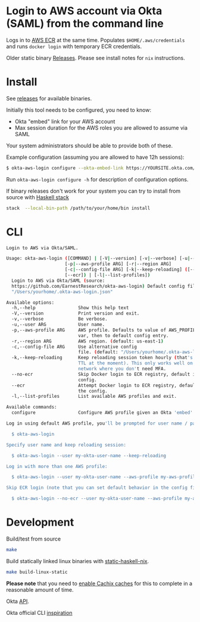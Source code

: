 # Login to AWS account via Okta (SAML) from the command line

Logs in to [AWS ECR](https://aws.amazon.com/ecr/) at the same time. Populates `$HOME/.aws/credentials` and runs `docker login` with temporary ECR credentials.

Older static binary [Releases](https://github.com/EarnestResearch/okta-aws-login/releases). Please see install notes for `nix` instructions.

# Install

See [releases](https://github.com/andreyk0/okta-aws-login/releases) for available binaries.

Initially this tool needs to be configured, you need to know:
   - Okta "embed" link for your AWS account
   - Max session duration for the AWS roles you are allowed to assume via SAML

Your system administrators should be able to provide both of these.


Example configuration (assuming you are allowed to have 12h sessions):
```bash
$ okta-aws-login configure --okta-embed-link https://YOURSITE.okta.com/home/amazon_aws/xxxxxxxxxxxxxxxxxxxx/yyy --aws-profile production --default --ecr --session-duration 43200
```

Run `okta-aws-login configure -h` for description of configuration options.

If binary releases don't work for your system you can try to install from source with [Haskell stack](https://docs.haskellstack.org/en/stable/README/#how-to-install)

```bash
stack  --local-bin-path /path/to/your/home/bin install
```


# CLI

```bash
Login to AWS via Okta/SAML.

Usage: okta-aws-login ([COMMAND] | [-V|--version] [-v|--verbose] [-u|--user ARG]
                      [-p|--aws-profile ARG] [-r|--region ARG]
                      [-c|--config-file ARG] [-k|--keep-reloading] ([--no-ecr] |
                      [--ecr]) | [-l|--list-profiles])
  Login to AWS via Okta/SAML (source:
  https://github.com/EarnestResearch/okta-aws-login) Default config file:
  "/Users/yourhome/.okta-aws-login.json"

Available options:
  -h,--help                Show this help text
  -V,--version             Print version and exit.
  -v,--verbose             Be verbose.
  -u,--user ARG            User name.
  -p,--aws-profile ARG     AWS profile. Defaults to value of AWS_PROFILE env
                           var, then to default config entry.
  -r,--region ARG          AWS region. (default: us-east-1)
  -c,--config-file ARG     Use alternative config
                           file. (default: "/Users/yourhome/.okta-aws-login.json")
  -k,--keep-reloading      Keep reloading session token hourly (that's the max
                           TTL at the moment). This only works well on a trusted
                           network where you don't need MFA.
  --no-ecr                 Skip Docker login to ECR registry, default is in the
                           config.
  --ecr                    Attempt Docker login to ECR registry, default is in
                           the config.
  -l,--list-profiles       List available AWS profiles and exit.

Available commands:
  configure                Configure AWS profile given an Okta 'embed' link

Log in using default AWS profile, you'll be prompted for user name / password: 

  $ okta-aws-login 

Specify user name and keep reloading session: 

  $ okta-aws-login --user my-okta-user-name --keep-reloading 

Log in with more than one AWS profile: 

  $ okta-aws-login --user my-okta-user-name --aws-profile my-aws-profile1 --aws-profile my-aws-profile2 

Skip ECR login (note that you can set default behavior in the config file) 

  $ okta-aws-login --no-ecr --user my-okta-user-name --aws-profile my-aws-profile1
```


# Development

Build/test from source

```bash
make
```

Build statically linked linux binaries with [static-haskell-nix](https://github.com/nh2/static-haskell-nix/).

``` bash
make build-linux-static
```

**Please note** that you need to [enable Cachix caches](https://github.com/nh2/static-haskell-nix/#binary-caches-for-faster-building-optional) for this to complete in a reasonable amount of time.


Okta [API](http://developer.okta.com/docs/api/resources/authn.html).

Okta official CLI [inspiration](https://github.com/oktadeveloper/okta-aws-cli-assume-role)
